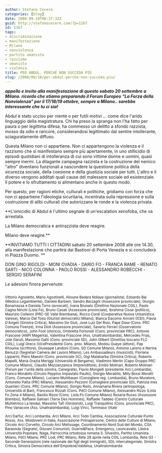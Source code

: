 ```yaml
---
author: Stefano Cecere
categories: [blog]
date: 2008-09-18T06:37:33Z
guid: http://stefanocecere.com/?p=1167
id: 1167
tags:
- discriminazione
- manifestazione
- Milano
- nonviolenza
- partito umanista
- razzismo
- umanista
- violenza
title: PER ABDUL. PERCHÉ NON SUCCEDA PIÙ
slug: /2008/09/18/per-abdul-perche-non-succeda-piu/
---
```


**_appello e invito alla manifestazione di questo sabato 20 settembre a Milano. ricordo che stiamo preparando il Forum Europeo "La Forza della Nonviolenza" per il 17/18/19 ottobre, sempre a Milano.. sarebbe interessante che tu ci sia!_**

Abdul è stato ucciso per niente o per futili motivi … come dice l'arido linguaggio della magistratura. Chi ha preso la spranga non l'ha fatto per paura o per legittima difesa, ha commesso un delitto a sfondo razzista, mosso da odio e rancore, considerandosi legittimato dal sentire intollerante, sciaguratamente diffuso.

Questa Milano non ci appartiene. Non ci appartengono la violenza e il razzismo che si manifestano sempre più apertamente, in uno stillicidio di episodi quotidiani di intolleranza di cui sono vittime donne e uomini, quasi sempre inermi. La dilagante campagna razzista e la costruzione del nemico "altro" diventano funzionali a nascondere la questione politica della sicurezza sociale, della coesione e della giustizia sociale per tutti. L'altro e il diverso vengono additati quali cause del malessere sociale ed esistenziale. Il potere e lo sfruttamento si alimentano anche in questo modo.

Per questo, per ragioni etiche, culturali e politiche, gridiamo con forza che non ci appartiene l'ideologia sicuritaria, incentrata sulla repressione e sulla costruzione di alibi culturali che autorizzano le ronde e la violenza privata.

**L'omicidio di Abdul è l'ultimo segnale di un'escalation xenofoba, che va arrestata.
  
La Milano democratica e antirazzista deve reagire.
  
Milano deve reagire.**

**INVITIAMO TUTTI I CITTADINI sabato 20 settembre 2008 alle ore 14.30, alla manifestazione che partirà dai Bastioni di Porta Venezia e si concluderà in Piazza Duomo. **

DON GINO RIGOLDI - MONI OVADIA - DARIO FO - FRANCA RAME - RENATO SARTI - NICO COLONNA - PAOLO ROSSI - ALESSANDRO ROBECCHI - SERGIO SERAFINI

Le adesioni finora pervenute: 
  
<small><br /> Vittorio Agnoletto, Mario Agostinelli, Alioune Badara Ndiaye (giornalista), Edoardo Bai (Medico Legambiente), Daniele Barbieri, Sandro Barzaghi (Assessore provinciale), Giorgio Bonamassa e Daniela Torro (avvocati), Ivana Brunato (Direttivo Nazionale CGIL), Paolo Cagna Ninchi (Lista Fo), Bruno Casati (Assessore provinciale), Ibrahima Cisse (politico), Maurizio Colleoni (PRC-SE Valle Brembana), Rocco Cordi (Cooperativa Nuova Urbanistica Varese), Marco Dal Toso (Giuristi democratici Milano), Bianca Dacomo Annoni (ICEI), Flavia D'Angeli (Sinistra Critica), Massimo De Giuli, Josè Luiz Del Roio, Pape Diaw (Cons. PRC Comune Firenze), Irma Dioli (Assessore provinciale), Saverio Ferrari (Osservatorio democratico), John Foot (storico), Ombretta Fortunati (Cons. provinciale PRC), Antonio Frascone (ANPI Magenta), Valentina Frascone (Ass. Unaltralombardia), Mercedes Frias, Jole Garuti, Massimo Gatti (Cons. provinciale SD), John Gilbert (Direttivo toscano FLC CGIL), Luigi Greco (VicePresidente Cons. prov. Milano), Modou Gueye (attore), Pap Khouma (scrittore), Giuseppe Landoni (Cons. SD Comune Milano), Antonio Lareno e Nerina Benuzzi (Segretari Camera del Lavoro Milano), Les Ambassadeurs (musicisti), Floriana Lipparini, Piero Maestri (Cons. provinciale SC), Gigi Malabarba (Sinistra Critica), Roberto Mapelli, Maria Grazia Meriggi (Università di Bergamo), Vladimiro Merlin (Capo Gruppo PRC Comune Milano), Claudio Mezzanzanica (Imprenditore), Emilio Molinari, Roberto Molinari (Forum per l'unità della sinistra, Canegrate), Flavio Mongelli (presidente Arci Lombardia), Franco Morabito (Circolo Peppino Impastato Paullo), Giorgio Morabito, Milly Bossi Moratti (Cons. Comune Milano), Luciano Muhlbauer (Consigliere reg. Lombardia), Bruno Muratore, Antonello Patta (PRC Milano), Alessandro Pezzoni (Consigliere provinciale SD), Patrizia Ines Quartieri (Cons. PRC Comune Milano), Giorgio Riolo, Annamaria Rivera (antropologa, Università di Bari), Francesco Rizzati (Cons. PdCI Comune Milano), Alessandro Rizzo (Lista Fo Zona 4 Milano), Basilio Rizzo (Cons. Lista Fo Comune Milano) Rosaria Russo (Assessore Brembio), Raffaele Salinari (Terre Des Hommes), Raffaele Taddeo (Centro Culturale Multietnico La tenda), Massimo Tafi (Girotondi), Luigi Tranquillino (Cons. provinciale PRC), Pino Vanacore (Ass. Unaltralombardia), Luigi Vinci, Tommaso Vitale</small>

 <small></small>

<small>Arci Darfur, Arci Lombardia, Arci Milano, Arci Todo Cambia, Associazione Culturale Punto Rosso, Ass. Moldoveni in Italia, Associazione Primapersone, Centro delle Culture di Milano, Circolo Arci Corvetto, Circolo Arci Metissage, Coordinamento Nord Sud del Mondo, CSA Baraonda (Segrate), Giovani Comunisti, Guerre&Pace, Emergency, Leoncavallo, Libera Università Popolare, Naga, Parrocchia ortodossa romena S. Silvestro, Partito Umanista Milano, PdCI Milano, PRC Lodi, PRC Milano, Rete 28 aprile nella CGIL Lombardia, Rete G2 - Seconde Generazioni (rete nazionale dei figli degli immigrati), SDL intercategoriale, Sinistra Critica, Sinistra Democratica dell'Empolese/Valdelsa, Unaltralombardia</small>